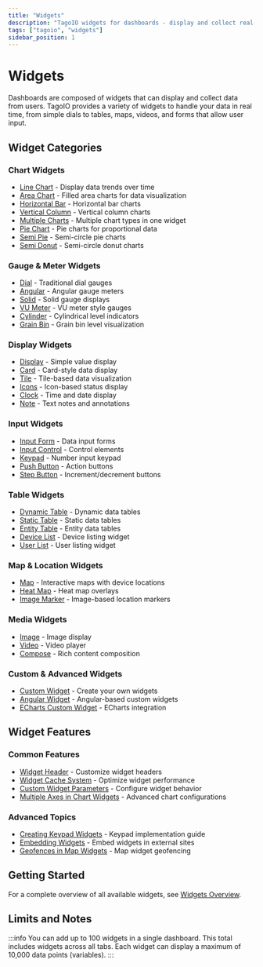```yaml
---
title: "Widgets"
description: "TagoIO widgets for dashboards - display and collect real-time data from devices with various visualization options"
tags: ["tagoio", "widgets"]
sidebar_position: 1
---
```


# Widgets

Dashboards are composed of widgets that can display and collect data from users. TagoIO provides a variety of widgets to handle your data in real time, from simple dials to tables, maps, videos, and forms that allow user input.

## Widget Categories

### Chart Widgets
- [Line Chart](./line-chart-widget.md) - Display data trends over time
- [Area Chart](./area-chart-widget.md) - Filled area charts for data visualization
- [Horizontal Bar](./horizontal-bar-widget.md) - Horizontal bar charts
- [Vertical Column](./vertical-column-widget.md) - Vertical column charts
- [Multiple Charts](./multiple-charts-widget.md) - Multiple chart types in one widget
- [Pie Chart](./pie-widget.md) - Pie charts for proportional data
- [Semi Pie](./semi-pie-widget.md) - Semi-circle pie charts
- [Semi Donut](./semi-donut-widget.md) - Semi-circle donut charts

### Gauge & Meter Widgets
- [Dial](./dial-widget.md) - Traditional dial gauges
- [Angular](./angular-widget.md) - Angular gauge meters
- [Solid](./solid-widget.md) - Solid gauge displays
- [VU Meter](./vu-meter-widget.md) - VU meter style gauges
- [Cylinder](./cylinder-widget.md) - Cylindrical level indicators
- [Grain Bin](./grain-bin-widget.md) - Grain bin level visualization

### Display Widgets
- [Display](./display-widget.md) - Simple value display
- [Card](./card-widget.md) - Card-style data display
- [Tile](./tile-widget.md) - Tile-based data visualization
- [Icons](./icons-widget.md) - Icon-based status display
- [Clock](./clock-widget.md) - Time and date display
- [Note](./note-widget.md) - Text notes and annotations

### Input Widgets
- [Input Form](./input-form-widget.md) - Data input forms
- [Input Control](./input-control-widget.md) - Control elements
- [Keypad](./keypad-widget.md) - Number input keypad
- [Push Button](./push-button-widget.md) - Action buttons
- [Step Button](./step-button-widget.md) - Increment/decrement buttons

### Table Widgets
- [Dynamic Table](./dynamic-table-widget.md) - Dynamic data tables
- [Static Table](./static-table-widget.md) - Static data tables
- [Entity Table](./entity-table-widget.md) - Entity data tables
- [Device List](./device-list-widget.md) - Device listing widget
- [User List](./user-list-widget-.md) - User listing widget

### Map & Location Widgets
- [Map](./map-widget.md) - Interactive maps with device locations
- [Heat Map](./heat-map-widget.md) - Heat map overlays
- [Image Marker](./image-marker-widget.md) - Image-based location markers

### Media Widgets
- [Image](./image-widget.md) - Image display
- [Video](./video-widget.md) - Video player
- [Compose](./compose-widget.md) - Rich content composition

### Custom & Advanced Widgets
- [Custom Widget](./custom-widget.md) - Create your own widgets
- [Angular Widget](./angular-widget.md) - Angular-based custom widgets
- [ECharts Custom Widget](./echarts-custom-widget-tutorial-.md) - ECharts integration

## Widget Features

### Common Features
- [Widget Header](./widget-header.md) - Customize widget headers
- [Widget Cache System](./widget-cache-system.md) - Optimize widget performance
- [Custom Widget Parameters](./custom-widget-parameters.md) - Configure widget behavior
- [Multiple Axes in Chart Widgets](./multiple-axes-in-chart-widgets.md) - Advanced chart configurations

### Advanced Topics
- [Creating Keypad Widgets](./creating-keypad-widgets.md) - Keypad implementation guide
- [Embedding Widgets](./embedding-widgets-to-your-website.md) - Embed widgets in external sites
- [Geofences in Map Widgets](./geofences-in-map-widgets.md) - Map widget geofencing

## Getting Started

For a complete overview of all available widgets, see [Widgets Overview](./widgets-overview.md).

## Limits and Notes

:::info
You can add up to 100 widgets in a single dashboard. This total includes widgets across all tabs. Each widget can display a maximum of 10,000 data points (variables).
:::
